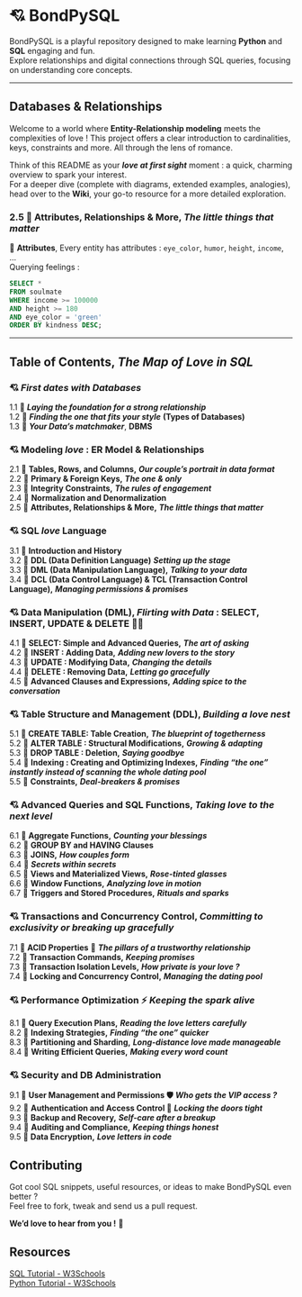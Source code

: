 # 💘 BondPySQL
BondPySQL is a playful repository designed to make learning **Python** and **SQL** engaging and fun.  
Explore relationships and digital connections through SQL queries, focusing on understanding core concepts.

---

## Databases & Relationships
Welcome to a world where **Entity-Relationship modeling** meets the complexities of love !
This project offers a clear introduction to cardinalities, keys, constraints and more. All through the lens of romance.

Think of this README as your ***love at first sight*** moment : a quick, charming overview to spark your interest.  
For a deeper dive (complete with diagrams, extended examples, analogies), head over to the **Wiki**, your go-to resource for a more detailed exploration.


### 2.5 💎 **Attributes, Relationships & More,** ***The little things that matter***  
 🔹 **Attributes**, 
Every entity has attributes : `eye_color`, `humor`, `height`, `income`, ...  
Querying feelings :  
```sql
SELECT *
FROM soulmate
WHERE income >= 100000
AND height >= 180
AND eye_color = 'green'
ORDER BY kindness DESC;
````


---

## Table of Contents, *The Map of Love in SQL*    
### 💘 *First dates with Databases*
1.1 💎 ***Laying the foundation for a strong relationship***  
1.2 💎 ***Finding the one that fits your style*** **(Types of Databases)**  
1.3 💎 ***Your Data’s matchmaker***, **DBMS**      

### 💘 Modeling *love* : ER Model & Relationships  
2.1 💎 **Tables, Rows, and Columns,** ***Our couple’s portrait in data format***  
2.2 💎 **Primary & Foreign Keys,** ***The one & only***    
2.3 💎 **Integrity Constraints,** ***The rules of engagement***  
2.4 💎 **Normalization and Denormalization**    
2.5 💎 **Attributes, Relationships & More,** ***The little things that matter***  
 
### 💘 SQL *love* Language
3.1 💎 **Introduction and History**  
3.2 💎 **DDL (Data Definition Language)** ***Setting up the stage***   
3.3 💎 **DML (Data Manipulation Language),** ***Talking to your data***    
3.4 💎 **DCL (Data Control Language) & TCL (Transaction Control Language),** ***Managing permissions & promises***   

### 💘 Data Manipulation (DML), *Flirting with Data* : SELECT, INSERT, UPDATE & DELETE  🚬🍷   
4.1 💎 **SELECT: Simple and Advanced Queries,** ***The art of asking***  
4.2 💎 **INSERT : Adding Data,** ***Adding new lovers to the story***  
4.3 💎 **UPDATE : Modifying Data,** ***Changing the details***  
4.4 💎 **DELETE : Removing Data,** ***Letting go gracefully***  
4.5 💎 **Advanced Clauses and Expressions,** ***Adding spice to the conversation***    

### 💘 Table Structure and Management (DDL), *Building a love nest*    
5.1 💎 **CREATE TABLE: Table Creation,** ***The blueprint of togetherness***    
5.2 💎 **ALTER TABLE : Structural Modifications,** ***Growing & adapting***   
5.3 💎 **DROP TABLE : Deletion,** ***Saying goodbye***  
5.4 💎 **Indexing : Creating and Optimizing Indexes,** ***Finding “the one” instantly instead of scanning the whole dating pool***  
5.5 💎 **Constraints,** ***Deal-breakers & promises***  

### 💘 Advanced Queries and SQL Functions, *Taking love to the next level*  
6.1 💎 **Aggregate Functions,** ***Counting your blessings***  
6.2 💎 **GROUP BY and HAVING Clauses**  
6.3 💎 **JOINS,** ***How couples form***  
6.4 💎 ***Secrets within secrets***   
6.5 💎 **Views and Materialized Views,** ***Rose-tinted glasses***  
6.6 💎 **Window Functions,** ***Analyzing love in motion***  
6.7 💎 **Triggers and Stored Procedures,** ***Rituals and sparks***  

### 💘 Transactions and Concurrency Control, *Committing to exclusivity or breaking up gracefully*   
7.1 💎 **ACID Properties** 🫠 ***The pillars of a trustworthy relationship***  
7.2 💎 **Transaction Commands,** ***Keeping promises***   
7.3 💎 **Transaction Isolation Levels,** ***How private is your love ?***  
7.4 💎 **Locking and Concurrency Control,** ***Managing the dating pool***  

### 💘 Performance Optimization ⚡ *Keeping the spark alive* 
8.1 💎 **Query Execution Plans,** ***Reading the love letters carefully***    
8.2 💎 **Indexing Strategies,** ***Finding “the one” quicker***  
8.3 💎 **Partitioning and Sharding,** ***Long-distance love made manageable***   
8.4 💎 **Writing Efficient Queries,** ***Making every word count***       

### 💘 Security and DB Administration   
9.1 💎 **User Management and Permissions 🛡️** ***Who gets the VIP access ?***    
9.2 💎 **Authentication and Access Control 🔐** ***Locking the doors tight***   
9.3 💎 **Backup and Recovery,** ***Self-care after a breakup***    
9.4 💎 **Auditing and Compliance,** ***Keeping things honest***  
9.5 💎 **Data Encryption,**  ***Love letters in code***   
  


## Contributing
Got cool SQL snippets, useful resources, or ideas to make BondPySQL even better ?  
Feel free to fork, tweak and send us a pull request.  

**We’d love to hear from you !** 🫶


## Resources
[SQL Tutorial - W3Schools](https://www.w3schools.com/sql/default.asp)  
[Python Tutorial - W3Schools](https://www.w3schools.com/python/default.asp)  






